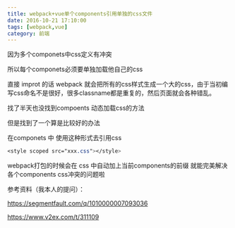 ```yaml
---
title: webpack+vue单个components引用单独的css文件
date: 2016-10-21 17:10:00
tags: [webpack,vue]
category: 前端
---
```

因为多个componets中css定义有冲突

所以每个componets必须要单独加载他自己的css
<!--more-->

直接 improt 的话 webpack 就会把所有的css样式生成一个大的css，由于当初编写css命名不是很好，很多classname都是重复的，然后页面就会各种错乱。

找了半天也没找到compoents 动态加载css的方法

但是找到了一个算是比较好的办法

在componets 中 使用这种形式去引用css

```css
<style scoped src="xxx.css"></style>
```

webpack打包的时候会在 css 中自动加上当前components的前缀 就能完美解决各个components css冲突的问题啦


参考资料（我本人的提问）：

https://segmentfault.com/q/1010000007093036

https://www.v2ex.com/t/311109